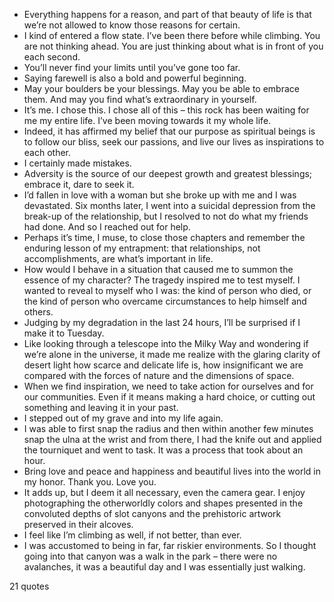  - Everything happens for a reason, and part of that beauty of life is that we’re not allowed to know those reasons for certain.
 - I kind of entered a flow state. I’ve been there before while climbing. You are not thinking ahead. You are just thinking about what is in front of you each second.
 - You’ll never find your limits until you’ve gone too far.
 - Saying farewell is also a bold and powerful beginning.
 - May your boulders be your blessings. May you be able to embrace them. And may you find what’s extraordinary in yourself.
 - It’s me. I chose this. I chose all of this – this rock has been waiting for me my entire life. I’ve been moving towards it my whole life.
 - Indeed, it has affirmed my belief that our purpose as spiritual beings is to follow our bliss, seek our passions, and live our lives as inspirations to each other.
 - I certainly made mistakes.
 - Adversity is the source of our deepest growth and greatest blessings; embrace it, dare to seek it.
 - I’d fallen in love with a woman but she broke up with me and I was devastated. Six months later, I went into a suicidal depression from the break-up of the relationship, but I resolved to not do what my friends had done. And so I reached out for help.
 - Perhaps it’s time, I muse, to close those chapters and remember the enduring lesson of my entrapment: that relationships, not accomplishments, are what’s important in life.
 - How would I behave in a situation that caused me to summon the essence of my character? The tragedy inspired me to test myself. I wanted to reveal to myself who I was: the kind of person who died, or the kind of person who overcame circumstances to help himself and others.
 - Judging by my degradation in the last 24 hours, I’ll be surprised if I make it to Tuesday.
 - Like looking through a telescope into the Milky Way and wondering if we’re alone in the universe, it made me realize with the glaring clarity of desert light how scarce and delicate life is, how insignificant we are compared with the forces of nature and the dimensions of space.
 - When we find inspiration, we need to take action for ourselves and for our communities. Even if it means making a hard choice, or cutting out something and leaving it in your past.
 - I stepped out of my grave and into my life again.
 - I was able to first snap the radius and then within another few minutes snap the ulna at the wrist and from there, I had the knife out and applied the tourniquet and went to task. It was a process that took about an hour.
 - Bring love and peace and happiness and beautiful lives into the world in my honor. Thank you. Love you.
 - It adds up, but I deem it all necessary, even the camera gear. I enjoy photographing the otherworldly colors and shapes presented in the convoluted depths of slot canyons and the prehistoric artwork preserved in their alcoves.
 - I feel like I’m climbing as well, if not better, than ever.
 - I was accustomed to being in far, far riskier environments. So I thought going into that canyon was a walk in the park – there were no avalanches, it was a beautiful day and I was essentially just walking.

21 quotes